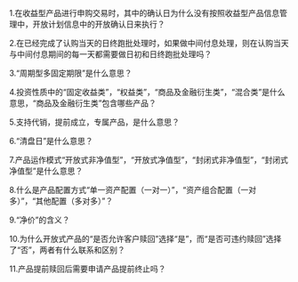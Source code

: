 1.在收益型产品进行申购交易时，其中的确认日为什么没有按照收益型产品信息管理中，开放计划信息中的开放确认日来执行？

2.在已经完成了认购当天的日终跑批处理时，如果做中间付息处理，则在认购当天与中间付息期间的每一天都需要做日初和日终跑批处理吗？

3.“周期型多固定期限”是什么意思？

4.投资性质中的“固定收益类”，“权益类”，“商品及金融衍生类”，“混合类”是什么意思，“商品及金融衍生类”包含哪些产品？

5.支持代销，提前成立，专属产品，是什么意思？

6.“清盘日”是什么意思？

7.产品运作模式“开放式非净值型”，“开放式净值型”，“封闭式非净值型”，“封闭式净值型”是什么意思？

8.什么是产品配置方式“单一资产配置（一对一）”，“资产组合配置（一对多）”，“其他配置（多对多）”？

9.“净价”的含义？

10.为什么开放式产品的“是否允许客户赎回”选择“是”，而“是否可违约赎回”选择了“否”，两者有什么联系和区别？

11.产品提前赎回后需要申请产品提前终止吗？
